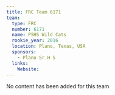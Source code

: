 ```yaml
---
title: FRC Team 6171
team:
  type: FRC
  number: 6171
  name: PSHS Wild Cats
  rookie_year: 2016
  location: Plano, Texas, USA
  sponsors:
    - Plano Sr H S
  links:
    Website: 
---
```

No content has been added for this team